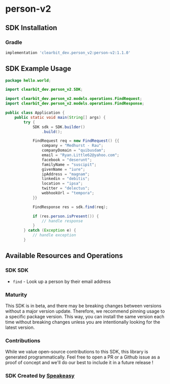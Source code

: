 # person-v2

<!-- Start SDK Installation -->
## SDK Installation

### Gradle

```groovy
implementation 'clearbit_dev.person_v2:person-v2:1.1.0'
```
<!-- End SDK Installation -->

## SDK Example Usage
<!-- Start SDK Example Usage -->
```java
package hello.world;

import clearbit_dev.person_v2.SDK;

import clearbit_dev.person_v2.models.operations.FindRequest;
import clearbit_dev.person_v2.models.operations.FindResponse;

public class Application {
    public static void main(String[] args) {
        try {
            SDK sdk = SDK.builder()
                .build();

            FindRequest req = new FindRequest() {{
                company = "Medhurst - Rau";
                companyDomain = "quibusdam";
                email = "Ryan.Little62@yahoo.com";
                facebook = "deserunt";
                familyName = "suscipit";
                givenName = "iure";
                ipAddress = "magnam";
                linkedin = "debitis";
                location = "ipsa";
                twitter = "delectus";
                webhookUrl = "tempora";
            }}            

            FindResponse res = sdk.find(req);

            if (res.person.isPresent()) {
                // handle response
            }
        } catch (Exception e) {
            // handle exception
        }
```
<!-- End SDK Example Usage -->

<!-- Start SDK Available Operations -->
## Available Resources and Operations

### SDK SDK

* `find` - Look up a person by their email address
<!-- End SDK Available Operations -->

### Maturity

This SDK is in beta, and there may be breaking changes between versions without a major version update. Therefore, we recommend pinning usage 
to a specific package version. This way, you can install the same version each time without breaking changes unless you are intentionally 
looking for the latest version.

### Contributions

While we value open-source contributions to this SDK, this library is generated programmatically. 
Feel free to open a PR or a Github issue as a proof of concept and we'll do our best to include it in a future release !

### SDK Created by [Speakeasy](https://docs.speakeasyapi.dev/docs/using-speakeasy/client-sdks)
